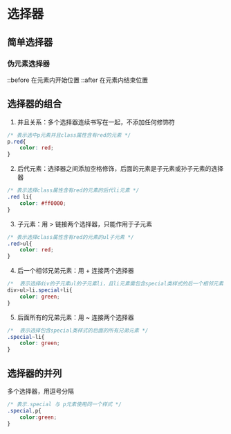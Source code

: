 # 选择器

## 简单选择器
### 伪元素选择器

::before  在元素内开始位置
::after   在元素内结束位置

## 选择器的组合

1. 并且关系：多个选择器连续书写在一起，不添加任何修饰符

```css
/* 表示选中p元素并且class属性含有red的元素 */
p.red{
    color: red;
}
```

2. 后代元素：选择器之间添加空格修饰，后面的元素是子元素或孙子元素的选择器
```css
/* 表示选择class属性含有red的元素的后代li元素 */
.red li{
    color: #ff0000;
}
```

3. 子元素：用 > 链接两个选择器，只能作用于子元素
```css
/* 表示选择class属性含有red的元素的ul子元素 */
.red>ul{
    color: red;
}
```

4. 后一个相邻兄弟元素：用 + 连接两个选择器
```css
/*  表示选择div的子元素ul的子元素li，且li元素需包含special类样式的后一个相邻元素 */
div>ul>li.special+li{
    color: green;
}
```

5. 后面所有的兄弟元素：用 ~ 连接两个选择器
```css
/*  表示选择包含special类样式的后面的所有兄弟元素 */
.special~li{
    color: green;
}
```

## 选择器的并列

多个选择器，用逗号分隔

```css
/* 表示.special 与 p元素使用同一个样式 */
.special,p{
    color:green;
}
```